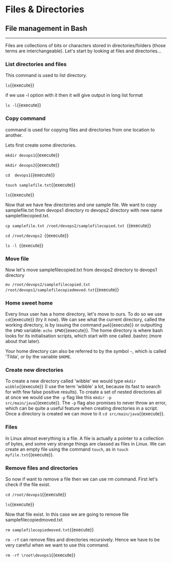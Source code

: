 # Files & Directories
## File management in Bash
---
Files are collections of bits or characters stored in directories/folders (those terms are interchangeable). Let's start by looking at files and directories...

### List directories and files 

This command is used to list directory. 


`ls`{{execute}}


if we use -l option with it then it will give output in long list format

`ls -l`{{execute}}


### Copy command

command is used for copying files and directories from one location to another.

Lets first create some directories. 

`mkdir devops1`{{execute}}

`mkdir devops2`{{execute}}

`cd  devops1`{{execute}}

`touch samplefile.txt`{{execute}}

`ls`{{execute}}


Now that we have few directories and one sample file. We want to copy samplefile.txt from devops1 directory ro devops2 directory with new name samplefilecopied.txt.


`cp samplefile.txt /root/devops2/samplefilecopied.txt `{{execute}}

`cd /root/devops2 `{{execute}}

`ls -l `{{execute}}


### Move file

Now let's move samplefilecopied.txt from devops2 directory to devops1 directory

`mv /root/devops2/samplefilecopied.txt /root/devops1/samplefilecopiedmoved.txt`{{execute}}


### Home sweet home
Every linux user has a home directory, let's move to ours. To do so we use `cd`{{execute}} (try it now). We can see what the current directory, called the working directory, is by issuing the command `pwd`{{execute}} or outputting the `$PWD` variable: `echo $PWD`{{execute}}. The home directory is where bash looks for its initialisation scripts, which start with one called .bashrc (more about that later).

Your home directory can also be referred to by the symbol `~`, which is called 'Tilda', or by the variable `$HOME`.

### Create new directories
To create a new directory called 'wibble' we would type `mkdir wibble`{{execute}} (I use the term 'wibble' a lot, because its fast to search for with few false positive results). To create a set of nested directories all at once we would use the `-p` flag like this `mkdir -p src/main/java`{{execute}}. The `-p` flag also promises to never throw an error, which can be quite a useful feature when creating directories in a script. Once a directory is created we can move to it `cd src/main/java`{{execute}}. 

### Files
In Linux almost everything is a file. A file is actually a pointer to a collection of bytes, and some very strange things are classed as files in Linux. We can create an empty file using the command `touch`, as in `touch myfile.txt`{{execute}}. 

### Remove files and directories

So now if want to remove a file then we can use rm command. First let's check if the file exist.


`cd /root/devops1`{{execute}}

`ls`{{execute}}

Now that file exist. In this case we are going to remove file samplefilecopiedmoved.txt

`rm samplefilecopiedmoved.txt`{{execute}}

`rm -rf` can remove files and directories recursively. Hence we have to be very careful when we want to use this command.

`rm -rf \root\devops1`{{execute}}

### 


